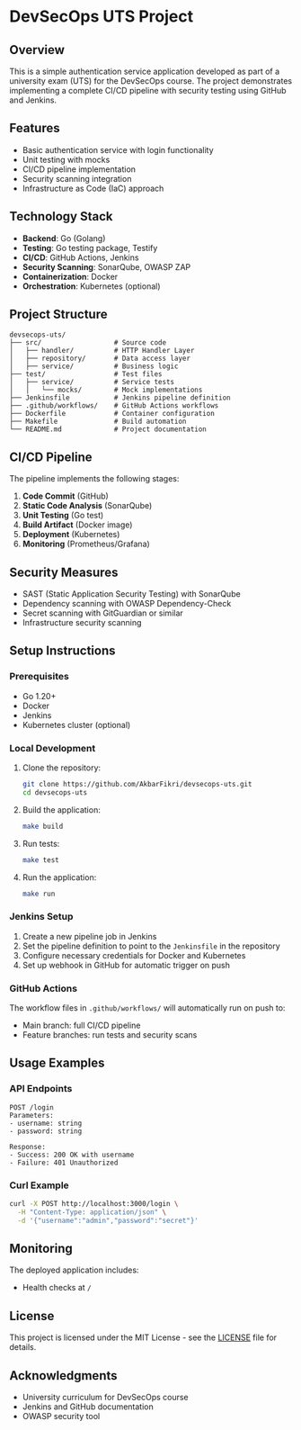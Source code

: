 # DevSecOps UTS Project

## Overview

This is a simple authentication service application developed as part of a university exam (UTS) for the DevSecOps course. The project demonstrates implementing a complete CI/CD pipeline with security testing using GitHub and Jenkins.

## Features

- Basic authentication service with login functionality
- Unit testing with mocks
- CI/CD pipeline implementation
- Security scanning integration
- Infrastructure as Code (IaC) approach

## Technology Stack

- **Backend**: Go (Golang)
- **Testing**: Go testing package, Testify
- **CI/CD**: GitHub Actions, Jenkins
- **Security Scanning**: SonarQube, OWASP ZAP
- **Containerization**: Docker
- **Orchestration**: Kubernetes (optional)

## Project Structure

```
devsecops-uts/
├── src/                  # Source code
│   ├── handler/          # HTTP Handler Layer
│   ├── repository/       # Data access layer
│   ├── service/          # Business logic
├── test/                 # Test files
│   ├── service/          # Service tests
│   │   └── mocks/        # Mock implementations
├── Jenkinsfile           # Jenkins pipeline definition
├── .github/workflows/    # GitHub Actions workflows
├── Dockerfile            # Container configuration
├── Makefile              # Build automation
└── README.md             # Project documentation
```

## CI/CD Pipeline

The pipeline implements the following stages:

1. **Code Commit** (GitHub)
2. **Static Code Analysis** (SonarQube)
3. **Unit Testing** (Go test)
4. **Build Artifact** (Docker image)
5. **Deployment** (Kubernetes)
6. **Monitoring** (Prometheus/Grafana)

## Security Measures

- SAST (Static Application Security Testing) with SonarQube
- Dependency scanning with OWASP Dependency-Check
- Secret scanning with GitGuardian or similar
- Infrastructure security scanning

## Setup Instructions

### Prerequisites

- Go 1.20+
- Docker
- Jenkins
- Kubernetes cluster (optional)

### Local Development

1. Clone the repository:
   ```bash
   git clone https://github.com/AkbarFikri/devsecops-uts.git
   cd devsecops-uts
   ```

2. Build the application:
   ```bash
   make build
   ```

3. Run tests:
   ```bash
   make test
   ```

4. Run the application:
   ```bash
   make run
   ```

### Jenkins Setup

1. Create a new pipeline job in Jenkins
2. Set the pipeline definition to point to the `Jenkinsfile` in the repository
3. Configure necessary credentials for Docker and Kubernetes
4. Set up webhook in GitHub for automatic trigger on push

### GitHub Actions

The workflow files in `.github/workflows/` will automatically run on push to:

- Main branch: full CI/CD pipeline
- Feature branches: run tests and security scans

## Usage Examples

### API Endpoints

```
POST /login
Parameters:
- username: string
- password: string

Response:
- Success: 200 OK with username
- Failure: 401 Unauthorized
```

### Curl Example

```bash
curl -X POST http://localhost:3000/login \
  -H "Content-Type: application/json" \
  -d '{"username":"admin","password":"secret"}'
```

## Monitoring

The deployed application includes:

- Health checks at `/`

## License

This project is licensed under the MIT License - see the [LICENSE](LICENSE) file for details.

## Acknowledgments

- University curriculum for DevSecOps course
- Jenkins and GitHub documentation
- OWASP security tool